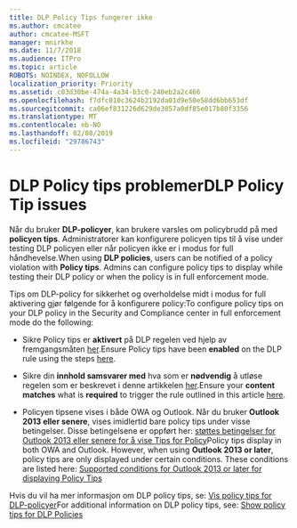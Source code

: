 ```yaml
---
title: DLP Policy Tips fungerer ikke
ms.author: cmcatee
author: cmcatee-MSFT
manager: mnirkhe
ms.date: 11/7/2018
ms.audience: ITPro
ms.topic: article
ROBOTS: NOINDEX, NOFOLLOW
localization_priority: Priority
ms.assetid: c03d30be-474a-4a34-b3c0-240eb2a2c466
ms.openlocfilehash: f7dfc010c3624b2192da01d9e50e58dd6bb653df
ms.sourcegitcommit: ca06ef831226d629de3057a0df85e017b80f3356
ms.translationtype: MT
ms.contentlocale: nb-NO
ms.lasthandoff: 02/08/2019
ms.locfileid: "29786743"
---
```

# <a name="dlp-policy-tip-issues"></a><span data-ttu-id="9bdc7-102">DLP Policy tips problemer</span><span class="sxs-lookup"><span data-stu-id="9bdc7-102">DLP Policy Tip issues</span></span>

<span data-ttu-id="9bdc7-p101">Når du bruker **DLP-policyer**, kan brukere varsles om policybrudd på med **policyen tips**. Administratorer kan konfigurere policyen tips til å vise under testing DLP policyen eller når policyen ikke er i modus for full håndhevelse.</span><span class="sxs-lookup"><span data-stu-id="9bdc7-p101">When using **DLP policies**, users can be notified of a policy violation with **Policy tips**. Admins can configure policy tips to display while testing their DLP policy or when the policy is in full enforcement mode.</span></span> 
  
<span data-ttu-id="9bdc7-105">Tips om DLP-policy for sikkerhet og overholdelse midt i modus for full aktivering gjør følgende for å konfigurere policy:</span><span class="sxs-lookup"><span data-stu-id="9bdc7-105">To configure policy tips on your DLP policy in the Security and Compliance center in full enforcement mode do the following:</span></span>
  
- <span data-ttu-id="9bdc7-106">Sikre Policy tips er **aktivert** på DLP regelen ved hjelp av fremgangsmåten [her](https://docs.microsoft.com/office365/securitycompliance/use-notifications-and-policy-tips).</span><span class="sxs-lookup"><span data-stu-id="9bdc7-106">Ensure Policy tips have been **enabled** on the DLP rule using the steps [here](https://docs.microsoft.com/office365/securitycompliance/use-notifications-and-policy-tips).</span></span>
    
- <span data-ttu-id="9bdc7-107">Sikre din **innhold samsvarer med** hva som er **nødvendig** å utløse regelen som er beskrevet i denne artikkelen [her](https://docs.microsoft.com/office365/securitycompliance/what-the-sensitive-information-types-look-for).</span><span class="sxs-lookup"><span data-stu-id="9bdc7-107">Ensure your **content matches** what is **required** to trigger the rule outlined in this article [here](https://docs.microsoft.com/office365/securitycompliance/what-the-sensitive-information-types-look-for).</span></span>
    
- <span data-ttu-id="9bdc7-p102">Policyen tipsene vises i både OWA og Outlook. Når du bruker **Outlook 2013 eller senere**, vises imidlertid bare policy tips under visse betingelser. Disse betingelsene er oppført her: [støttes betingelser for Outlook 2013 eller senere for å vise Tips for Policy](https://docs.microsoft.com/office365/securitycompliance/use-notifications-and-policy-tips#outlook-2013-and-later-supports-showing-policy-tips-for-only-some-conditions)</span><span class="sxs-lookup"><span data-stu-id="9bdc7-p102">Policy tips display in both OWA and Outlook. However, when using **Outlook 2013 or later**, policy tips are only displayed under certain conditions. These conditions are listed here: [Supported conditions for Outlook 2013 or later for displaying Policy Tips](https://docs.microsoft.com/office365/securitycompliance/use-notifications-and-policy-tips#outlook-2013-and-later-supports-showing-policy-tips-for-only-some-conditions)</span></span>
    
<span data-ttu-id="9bdc7-111">Hvis du vil ha mer informasjon om DLP policy tips, se: [Vis policy tips for DLP-policyer](https://docs.microsoft.com/office365/securitycompliance/use-notifications-and-policy-tips)</span><span class="sxs-lookup"><span data-stu-id="9bdc7-111">For additional information on DLP policy tips, see: [Show policy tips for DLP Policies](https://docs.microsoft.com/office365/securitycompliance/use-notifications-and-policy-tips)</span></span>
  

